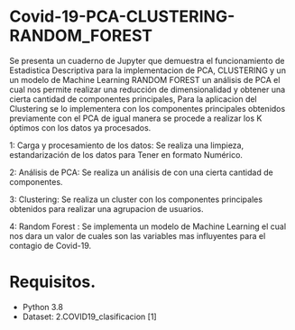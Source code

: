 # Covid-19-PCA-CLUSTERING-RANDOM_FOREST

Se presenta un cuaderno de Jupyter que demuestra el funcionamiento de Estadistica Descriptiva para la implementacion de PCA, CLUSTERING y un un modelo de Machine Learning RANDOM FOREST
un análisis de PCA el cual nos permite realizar una reducción de dimensionalidad y obtener una cierta cantidad de componentes principales,
Para la aplicacion del Clustering se lo implementera con los componentes principales obtenidos previamente con el PCA  de igual manera se procede 
a realizar los K óptimos con los datos ya procesados.

1: Carga y procesamiento de los datos: Se realiza una limpieza, estandarización de los datos para Tener en formato Numérico.

2: Análisis de PCA: Se realiza un análisis de con una cierta cantidad de componentes.

3: Clustering: Se realiza un cluster con los componentes principales obtenidos para realizar una agrupacion de usuarios.

4: Random Forest : Se implementa un modelo de Machine Learning el cual nos dara un valor de cuales son las variables mas influyentes para el contagio de Covid-19.

# Requisitos.
- Python 3.8
- Dataset: 2.COVID19_clasificacion [1]
